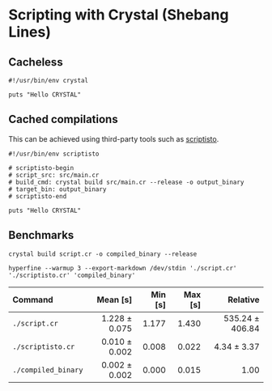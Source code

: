 # Scripting with Crystal (Shebang Lines)

## Cacheless
```
#!/usr/bin/env crystal

puts "Hello CRYSTAL"
```

## Cached compilations
This can be achieved using third-party tools such as [scriptisto](https://github.com/igor-petruk/scriptisto).

```
#!/usr/bin/env scriptisto

# scriptisto-begin
# script_src: src/main.cr
# build_cmd: crystal build src/main.cr --release -o output_binary
# target_bin: output_binary
# scriptisto-end

puts "Hello CRYSTAL"
```

## Benchmarks

```
crystal build script.cr -o compiled_binary --release

hyperfine --warmup 3 --export-markdown /dev/stdin './script.cr' './scriptisto.cr' 'compiled_binary'
```

| Command | Mean [s] | Min [s] | Max [s] | Relative |
|:---|---:|---:|---:|---:|
| `./script.cr` | 1.228 ± 0.075 | 1.177 | 1.430 | 535.24 ± 406.84 |
| `./scriptisto.cr` | 0.010 ± 0.002 | 0.008 | 0.022 | 4.34 ± 3.37 |
| `./compiled_binary` | 0.002 ± 0.002 | 0.000 | 0.015 | 1.00 |
